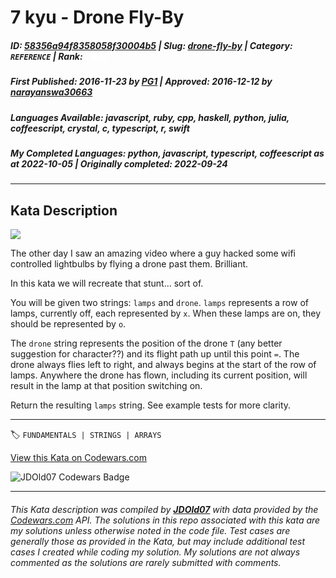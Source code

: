 # 7 kyu - Drone Fly-By

##### **ID**: [58356a94f8358058f30004b5](https://www.codewars.com/kata/58356a94f8358058f30004b5) | **Slug**: [drone-fly-by](https://www.codewars.com/kata/58356a94f8358058f30004b5) | **Category**: `REFERENCE` | **Rank**: <span style="color:white">7 kyu</span>

##### **First Published**: 2016-11-23 ***by*** [PG1](https://www.codewars.com/users/PG1) | **Approved**: 2016-12-12 ***by*** [narayanswa30663](https://www.codewars.com/users/narayanswa30663)

##### **Languages Available**: javascript, ruby, cpp, haskell, python, julia, coffeescript, crystal, c, typescript, r, swift

##### **My Completed Languages**: python, javascript, typescript, coffeescript ***as at*** 2022-10-05 | **Originally completed**: 2022-09-24

---

## Kata Description


![](http://www.grindtv.com/wp-content/uploads/2015/08/drone.jpg)



The other day I saw an amazing video where a guy hacked some wifi controlled lightbulbs by flying a drone past them. Brilliant.



In this kata we will recreate that stunt... sort of.



You will be given two strings: `lamps` and `drone`. `lamps` represents a row of lamps, currently off, each represented by `x`. When these lamps are on, they should be represented by `o`.



The `drone` string represents the position of the drone `T` (any better suggestion for character??) and its flight path up until this point `=`. The drone always flies left to right, and always begins at the start of the row of lamps. Anywhere the drone has flown, including its current position, will result in the lamp at that position switching on.



Return the resulting `lamps` string. See example tests for more clarity.

---


🏷 `FUNDAMENTALS | STRINGS | ARRAYS`


[View this Kata on Codewars.com](https://www.codewars.com/kata/58356a94f8358058f30004b5)

![](https://www.codewars.com/users/jdold07/badges/large "JDOld07 Codewars Badge")

---

###### *This Kata description was compiled by [**JDOld07**](https://tpstech.dev) with data provided by the [Codewars.com](https://www.codewars.com) API.  The solutions in this repo associated with this kata are my solutions unless otherwise noted in the code file.  Test cases are generally those as provided in the Kata, but may include additional test cases I created while coding my solution.  My solutions are not always commented as the solutions are rarely submitted with comments.*
